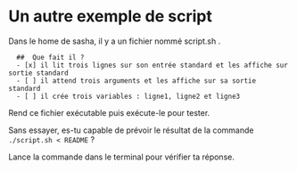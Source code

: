 # Un autre exemple de script

Dans le home de sasha, il y a un fichier nommé script.sh .

```{quizdown} 
  ##  Que fait il ? 
  - [x] il lit trois lignes sur son entrée standard et les affiche sur sortie standard
  - [ ] il attend trois arguments et les affiche sur sa sortie standard
  - [ ] il crée trois variables : ligne1, ligne2 et ligne3
```
Rend ce fichier exécutable puis exécute-le pour tester.


Sans essayer, es-tu capable de prévoir le résultat de la commande `./script.sh < README` ?

Lance la commande dans le terminal pour vérifier ta réponse.
